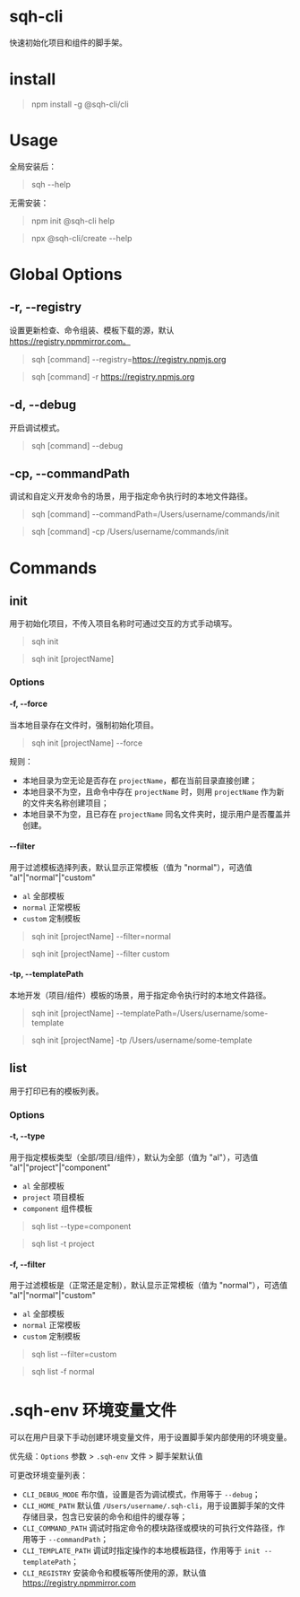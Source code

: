 # sqh-cli

快速初始化项目和组件的脚手架。

# install

> npm install -g @sqh-cli/cli

# Usage

全局安装后：

> sqh --help

无需安装：

> npm init @sqh-cli help

> npx @sqh-cli/create --help

# Global Options

## -r, --registry

设置更新检查、命令组装、模板下载的源，默认 https://registry.npmmirror.com。

> sqh [command] --registry=https://registry.npmjs.org

> sqh [command] -r https://registry.npmjs.org

## -d, --debug

开启调试模式。

> sqh [command] --debug

## -cp, --commandPath

调试和自定义开发命令的场景，用于指定命令执行时的本地文件路径。

> sqh [command] --commandPath=/Users/username/commands/init

> sqh [command] -cp /Users/username/commands/init


# Commands

## init

用于初始化项目，不传入项目名称时可通过交互的方式手动填写。

> sqh init

> sqh init [projectName]

### Options

#### -f, --force

当本地目录存在文件时，强制初始化项目。

> sqh init [projectName] --force

规则：

- 本地目录为空无论是否存在 `projectName`，都在当前目录直接创建；
- 本地目录不为空，且命令中存在 `projectName` 时，则用 `projectName` 作为新的文件夹名称创建项目；
- 本地目录不为空，且已存在 `projectName` 同名文件夹时，提示用户是否覆盖并创建。

#### --filter

用于过滤模板选择列表，默认显示正常模板（值为 "normal"），可选值 "al"|"normal"|"custom"

- `al` 全部模板
- `normal` 正常模板
- `custom` 定制模板

> sqh init [projectName] --filter=normal

> sqh init [projectName] --filter custom

#### -tp, --templatePath

本地开发（项目/组件）模板的场景，用于指定命令执行时的本地文件路径。

> sqh init [projectName] --templatePath=/Users/username/some-template

> sqh init [projectName] -tp /Users/username/some-template

## list

用于打印已有的模板列表。

### Options

#### -t, --type

用于指定模板类型（全部/项目/组件），默认为全部（值为 "al"），可选值 "al"|"project"|"component"

- `al` 全部模板
- `project` 项目模板
- `component` 组件模板

> sqh list --type=component

> sqh list -t project

#### -f, --filter

用于过滤模板是（正常还是定制），默认显示正常模板（值为 "normal"），可选值 "al"|"normal"|"custom"

- `al` 全部模板
- `normal` 正常模板
- `custom` 定制模板

> sqh list --filter=custom

> sqh list -f normal

# .sqh-env 环境变量文件

可以在用户目录下手动创建环境变量文件，用于设置脚手架内部使用的环境变量。

优先级：`Options` 参数 > `.sqh-env` 文件 > 脚手架默认值

可更改环境变量列表：

- `CLI_DEBUG_MODE` 布尔值，设置是否为调试模式，作用等于 `--debug`；
- `CLI_HOME_PATH` 默认值 `/Users/username/.sqh-cli`，用于设置脚手架的文件存储目录，包含已安装的命令和组件的缓存等；
- `CLI_COMMAND_PATH` 调试时指定命令的模块路径或模块的可执行文件路径，作用等于 `--commandPath`；
- `CLI_TEMPLATE_PATH` 调试时指定操作的本地模板路径，作用等于 `init --templatePath`；
- `CLI_REGISTRY` 安装命令和模板等所使用的源，默认值 https://registry.npmmirror.com

